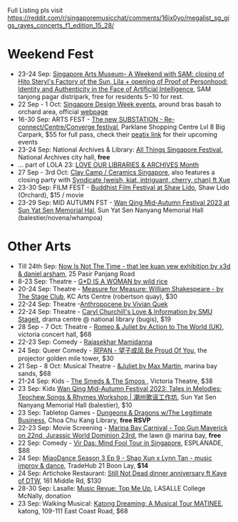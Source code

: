 Full Listing pls visit https://reddit.com/r/singaporemusicchat/comments/16ix0yo/megalist_sg_gigs_raves_concerts_f1_edition_15_28/

# Weekend Fest
- 23-24 Sep: [Singapore Arts Museum- A Weekend with SAM: closing of Hito Steryl's Factory of the Sun, Lila + opening of Proof of Personhood: Identity and Authenticity in the Face of Artificial Intelligence](https://www.singaporeartmuseum.sg/Art-Events/Exhibitions/Proof-of-Personhood), SAM tanjong pagar distripark, free for residents $5-$10 for rest.
- 22 Sep - 1 Oct: [Singapore Design Week events](https://mothership.sg/2023/09/singapore-design-week-2023/), around bras basah to orchard area, official [webpage](https://sdw.designsingapore.org/)
- 16-30 Sep: ARTS FEST - [The new SUBSTATION  - Re-connect/Centre/Converge festival](https://www.instagram.com/p/CwF8dnHSUps/), Parklane Shopping Centre Lvl 8 Big Carpark, $55 for full pass, check their [peatix link](https://peatix.com/group/8429/) for their upcoming events
- 23-24 Sep: National Archives & Library: [All Things Singapore Festival](https://www.eventbrite.sg/cc/all-things-singapore-at-sg-2023-2329109), National Archives city hall, **free**
- ... part of LOLA 23: [LOVE OUR LIBRARIES & ARCHIVES Month](https://www.eventbrite.sg/cc/2339409)
- 27 Sep - 3rd Oct: [Clay Camp / Ceramics Singapore](https://www.instagram.com/p/CxZ08NYyatH/?), also features a closing party with [Syndicate (weish, kiat, intriguant, cherry, chan) ft Xue](https://www.instagram.com/p/CxDSzYNSJV6/)
- 23-30 Sep: FILM FEST - [Buddhist Film Festival at Shaw Lido](https://thisfilmfest.com/2023/schedule/), Shaw Lido (Orchard), $15 / movie
- 23-29 Sep: MID AUTUMN FST -  [Wan Qing Mid-Autumn Festival 2023 at Sun Yat Sen Memorial Hal](https://www.sysnmh.org.sg/en/whats-on/events/wan-qing-mid-autumn-festival-2023), Sun Yat Sen Nanyang Memorial Hall (balestier/novena/whampoa)



# Other Arts 
- Till 24th Sep: [Now Is Not The Time - that lee kuan yew exhibition by x3d & daniel arsham](https://www.nowisnotthetime.sg/), 25 Pasir Panjang Road
- 8-23 Sep: Theatre - [G\*D IS A WOMAN by wild rice](https://www.sistic.com.sg/events/woman0923)
- 20-24 Sep: Theatre - [Measure for Measure: William Shakespeare - by The Stage Club](https://www.sistic.com.sg/events/measure0923), KC Arts Centre (robertson quay), $30
- 22-24 Sep: Theatre -[Anthropocene by Vivian Quek](https://sg.bookmyshow.com/events/TWF20232)
- 22-24 Sep: Theatre - [Caryl Churchill's  Love & Information by SMU Stageit](https://sg.bookmyshow.com/events/SMUAF235), drama centre @ national library (bugis), $19
- 28 Sep - 7 Oct: Theatre - [Romeo & Juliet by Action to The World (UK)](https://www.sistic.com.sg/events/romeo1023?cid=abaproductions-hmrtb-romeo1023), victoria concert hall, $68
- 22-23 Sep: Comedy - [Rajasekhar Mamidanna](https://www.eventbrite.sg/cc/rajasekhar-mamidanna-22nd-23rd-september-2023-2531429)
- 24 Sep: Queer Comedy - [阿PAN - 望子成凤 Be Proud Of You](https://theprojector.sg/films-and-events/be-proud-of-you/), the projector golden mile tower, $30
- 21 Sep - 8 Oct: Musical Theatre - [&Juliet by Max Martin](https://www.marinabaysands.com/entertainment/shows/juliet.html), marina bay sands, $68
- 21-24 Sep: Kids - [The Smeds & The Smoos ](https://www.sistic.com.sg/events/smeds0922), Victoria Theatre, $38
- 23 Sep: Kids [Wan Qing Mid-Autumn Festival 2023: Tales in Melodies: Teochew Songs & Rhymes Workshop | 潮州歌谣工作坊](https://wqmaf23-teochewsongrhyme.peatix.com/), Sun Yat Sen Nanyang Memorial Hall (balestier), $10
- 23 Sep: Tabletop Games - [Dungeons & Dragons w/The Legitimate Business](https://www.eventbrite.sg/e/678714151297?), Choa Chu Kang Library, **free RSVP**
- 22-23 Sep: Movie Screening - [Marina Bay Carnival - Top Gun Maverick on 22nd, Jurassic World Dominion 23rd](https://www.instagram.com/p/Cw0F5YXAnfJ/), the lawn @ marina bay, **free**
- 22 Sep: Comedy - [Vir Das: Mind Fool Tour in Singapore](https://esplanade.com/whats-on/2023/vir-das-mind-fool-tour-in-singapore), ESPLANADE, $88
- 24 Sep: [MiaoDance Season 3 Ep 9 - Shao Xun x Lynn Tan - music improv & dance](https://instagram.com/p/CwsN02-SyNC/), TradeHub 21 Boon Lay, **$14**
- 24 Sep: Artichoke Restaurant: [Still Not Dead dinner anniversary ft Kaye of DTW](https://instagram.com/p/CxCgBSsyN_a/), 161 Middle Rd, $130
- 28-30 Sep: Lasalle: [Music Revue: Top Me Up](https://bjm100.lasalle.edu.sg/musical-revue-top-me-up/), LASALLE College McNally, donation 
- 23 Sep: Walking Musical: [Katong Dreaming: A Musical Tour MATINEE](https://katongdreaming23sep23.peatix.com/), katong, 109-111 East Coast Road, $68
